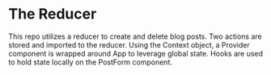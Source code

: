 # The Reducer

This repo utilizes a reducer to create and delete blog posts. Two actions are stored and imported to the reducer. Using the Context object, a Provider component is wrapped around App to leverage global state. Hooks are used to hold state locally on the PostForm component.